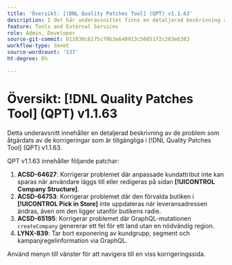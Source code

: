 ```yaml
---
title: 'Översikt: [!DNL Quality Patches Tool] (QPT) v1.1.63'
description: I det här underavsnittet finns en detaljerad beskrivning av de problem som åtgärdats av de korrigeringar som finns i  [!DNL Quality Patches Tool] (QPT) v1.1.63.
feature: Tools and External Services
role: Admin, Developer
source-git-commit: 011830c6175c79b3e648913c50851f2c283e6383
workflow-type: tm+mt
source-wordcount: '137'
ht-degree: 0%

---
```


# Översikt: [!DNL Quality Patches Tool] (QPT) v1.1.63

Detta underavsnitt innehåller en detaljerad beskrivning av de problem som åtgärdats av de korrigeringar som är tillgängliga i [!DNL Quality Patches Tool] (QPT) v1.1.63.

QPT v1.1.63 innehåller följande patchar:

1. **ACSD-64627**: Korrigerar problemet där anpassade kundattribut inte kan sparas när användare läggs till eller redigeras på sidan **[!UICONTROL Company Structure]**.
1. **ACSD-64753**: Korrigerar problemet där den förvalda butiken i **[!UICONTROL Pick in Store]** inte uppdateras när leveransadressen ändras, även om den ligger utanför butikens radie.
1. **ACSD-65195**: Korrigerar problemet där GraphQL-mutationen `createCompany` genererar ett fel för ett land utan en nödvändig region.
1. **LYNX-839**: Tar bort exponering av kundgrupp, segment och kampanjregelinformation via GraphQL.

Använd menyn till vänster för att navigera till en viss korrigeringssida.
